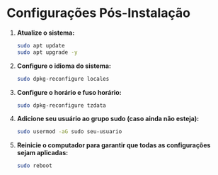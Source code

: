 # Configurações Pós-Instalação

1. **Atualize o sistema:**
   ```bash
   sudo apt update
   sudo apt upgrade -y
   ```

2. **Configure o idioma do sistema:**
   ```bash
   sudo dpkg-reconfigure locales
   ```

3. **Configure o horário e fuso horário:**
   ```bash
   sudo dpkg-reconfigure tzdata
   ```

4. **Adicione seu usuário ao grupo sudo (caso ainda não esteja):**
   ```bash
   sudo usermod -aG sudo seu-usuario
   ```

5. **Reinicie o computador para garantir que todas as configurações sejam aplicadas:**
   ```bash
   sudo reboot
   ```